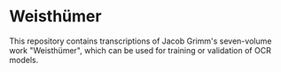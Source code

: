 # Weisthümer
This repository contains transcriptions of Jacob Grimm's seven-volume work "Weisthümer", which can be used for training or validation of OCR models.
